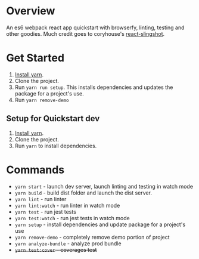 # Overview

An es6 webpack react app quickstart with browserfy, linting, testing and other goodies. Much credit goes to coryhouse's [react-slingshot](https://github.com/coryhouse/react-slingshot).

# Get Started

1. [Install yarn](https://yarnpkg.com/lang/en/docs/install/).
2. Clone the project.
3. Run `yarn run setup`. This installs dependencies and updates the package for a project's use.
4. Run `yarn remove-demo`

## Setup for Quickstart dev

1. [Install yarn](https://yarnpkg.com/lang/en/docs/install/).
2. Clone the project.
3. Run `yarn` to install dependencies.

# Commands

* `yarn start` - launch dev server, launch linting and testing in watch mode
* `yarn build` - build dist folder and launch the dist server.
* `yarn lint` - run linter
* `yarn lint:watch` - run linter in watch mode
* `yarn test` - run jest tests
* `yarn test:watch` - run jest tests in watch mode
* `yarn setup` - install dependencies and update package for a project's use
* `yarn remove-demo` - completely remove demo portion of project
* `yarn analyze-bundle` - analyze prod bundle
* ~~`yarn test:cover` - coverages test~~
